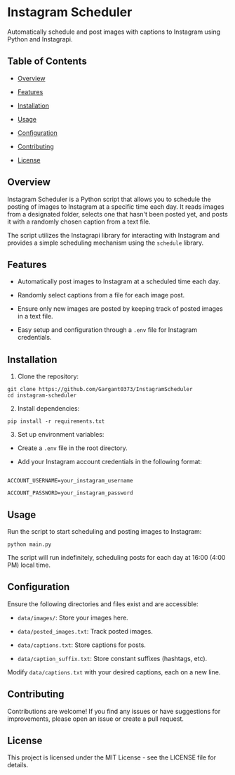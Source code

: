 
# Instagram Scheduler

Automatically schedule and post images with captions to Instagram using Python and Instagrapi.

## Table of Contents

- [Overview](#overview)

- [Features](#features)

- [Installation](#installation)

- [Usage](#usage)

- [Configuration](#configuration)

- [Contributing](#contributing)

- [License](#license)

## Overview

Instagram Scheduler is a Python script that allows you to schedule the posting of images to Instagram at a specific time each day. It reads images from a designated folder, selects one that hasn't been posted yet, and posts it with a randomly chosen caption from a text file.

The script utilizes the Instagrapi library for interacting with Instagram and provides a simple scheduling mechanism using the `schedule` library.

## Features

- Automatically post images to Instagram at a scheduled time each day.

- Randomly select captions from a file for each image post.

- Ensure only new images are posted by keeping track of posted images in a text file.

- Easy setup and configuration through a `.env` file for Instagram credentials.

## Installation

1. Clone the repository:

```
git clone https://github.com/Gargant0373/InstagramScheduler
cd instagram-scheduler
```

2. Install dependencies:

```
pip install -r requirements.txt
```


3. Set up environment variables:

- Create a `.env` file in the root directory.

- Add your Instagram account credentials in the following format:

```

ACCOUNT_USERNAME=your_instagram_username

ACCOUNT_PASSWORD=your_instagram_password

```

## Usage

Run the script to start scheduling and posting images to Instagram:

```
python main.py
```

The script will run indefinitely, scheduling posts for each day at 16:00 (4:00 PM) local time.

## Configuration

Ensure the following directories and files exist and are accessible:

-  `data/images/`: Store your images here.

-  `data/posted_images.txt`: Track posted images.

-  `data/captions.txt`: Store captions for posts.

- `data/caption_suffix.txt`: Store constant suffixes (hashtags, etc).

Modify `data/captions.txt` with your desired captions, each on a new line.

## Contributing

Contributions are welcome! If you find any issues or have suggestions for improvements, please open an issue or create a pull request.

## License

This project is licensed under the MIT License - see the LICENSE file for details.